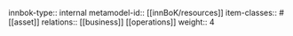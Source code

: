 innbok-type:: internal
metamodel-id:: [[innBoK/resources]]
item-classes:: #[[asset]]
relations:: [[business]] [[operations]]
weight:: 4


